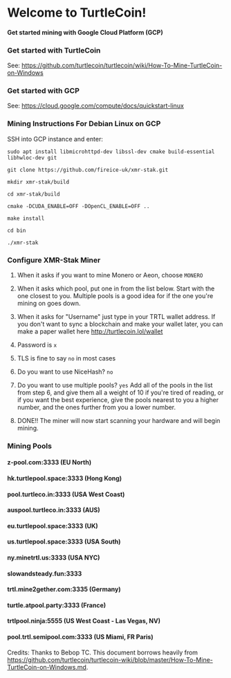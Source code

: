 # Welcome to TurtleCoin! 
#### Get started mining with Google Cloud Platform (GCP)




### Get started with TurtleCoin
See:  https://github.com/turtlecoin/turtlecoin/wiki/How-To-Mine-TurtleCoin-on-Windows


### Get started with GCP
See:  https://cloud.google.com/compute/docs/quickstart-linux


###  Mining Instructions For Debian Linux on GCP
SSH into GCP instance and enter:

`sudo apt install libmicrohttpd-dev libssl-dev cmake build-essential libhwloc-dev git`

`git clone https://github.com/fireice-uk/xmr-stak.git`

`mkdir xmr-stak/build`

`cd xmr-stak/build`

`cmake -DCUDA_ENABLE=OFF -DOpenCL_ENABLE=OFF ..`

`make install`

`cd bin`

`./xmr-stak`


### Configure XMR-Stak Miner

1. When it asks if you want to mine Monero or Aeon, choose `MONERO`

2. When it asks which pool, put one in from the list below.  Start with the one closest to you.  Multiple pools is a good idea for if the one you're mining on goes down.

3.  When it asks for "Username" just type in your TRTL wallet address. If you don't want to sync a blockchain and make your wallet later, you can make a paper wallet here http://turtlecoin.lol/wallet

4. Password is `x`

5. TLS is fine to say `no` in most cases

6. Do you want to use NiceHash? `no`

7. Do you want to use multiple pools? `yes`
Add all of the pools in the list from step 6, and give them all a weight of 10 if you're tired of reading, or if you want the best experience, give the pools nearest to you a higher number, and the ones further from you a lower number.

8. DONE!! The miner will now start scanning your hardware and will begin mining.


### Mining Pools
#### z-pool.com:3333 (EU North)

#### hk.turtlepool.space:3333 (Hong Kong)

#### pool.turtleco.in:3333  (USA West Coast)

#### auspool.turtleco.in:3333 (AUS)

#### eu.turtlepool.space:3333 (UK)

#### us.turtlepool.space:3333 (USA South)

#### ny.minetrtl.us:3333 (USA NYC)

#### slowandsteady.fun:3333

#### trtl.mine2gether.com:3335 (Germany)

#### turtle.atpool.party:3333 (France)

#### trtlpool.ninja:5555 (US West Coast - Las Vegas, NV)
 
#### pool.trtl.semipool.com:3333 (US Miami, FR Paris)

Credits: Thanks to Bebop TC.  This document borrows heavily from https://github.com/turtlecoin/turtlecoin-wiki/blob/master/How-To-Mine-TurtleCoin-on-Windows.md. 
